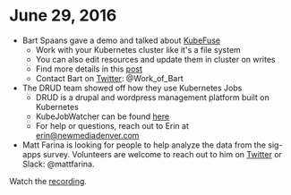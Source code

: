 # June 29, 2016

- Bart Spaans gave a demo and talked about [KubeFuse](https://github.com/opencredo/kubefuse)
  - Work with your Kubernetes cluster like it's a file system
  - You can also edit resources and update them in cluster on writes
  - Find more details in this [post](https://opencredo.com/introducing-kubefuse-file-system-kubernetes/)
  - Contact Bart on [Twitter](https://twitter.com/Work_of_Bart): @Work_of_Bart
- The DRUD team showed off how they use Kubernetes Jobs
  - DRUD is a drupal and wordpress management platform built on Kubernetes
  - KubeJobWatcher can be found [here](https://github.com/drud/KubeJobWatcher)
  - For help or questions, reach out to Erin at erin@newmediadenver.com
- Matt Farina is looking for people to help analyze the data from the sig-apps survey. Volunteers are welcome to reach out to him on [Twitter](http://twitter.com/mattfarina) or Slack: @mattfarina.

Watch the [recording](https://youtu.be/6wA_YdgWL8o).
